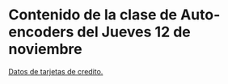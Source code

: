 # Contenido de la clase de Auto-encoders del Jueves 12 de noviembre

[Datos de tarjetas de credito.](https://drive.google.com/file/d/17AfPEaAQgdee8EJuquAUKCZ4BxdnoBTt/view?usp=sharing)</br>
